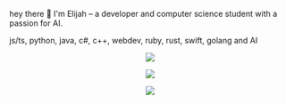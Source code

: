 hey there 👋
I'm Elijah – a developer and computer science student with a passion for AI.

js/ts, python, java, c#, c++, webdev, ruby, rust, swift, golang and AI

<div align="center">

![](https://github-readme-streak-stats.herokuapp.com/?user=elijahgives&count_private=true&show_icons=true&theme=radical&hide_border=true&hide_title=true)

![](https://github-readme-stats.vercel.app/api?username=ElijahGives&include_all_commits=true&show_icons=true&hide_border=true&hide_title=true&count_private=true&theme=radical)

![](https://github-readme-stats.vercel.app/api/top-langs/?username=ElijahGives&layout=compact&count_private=true&langs_count=8&hide_border=true&theme=radical)

</div>
